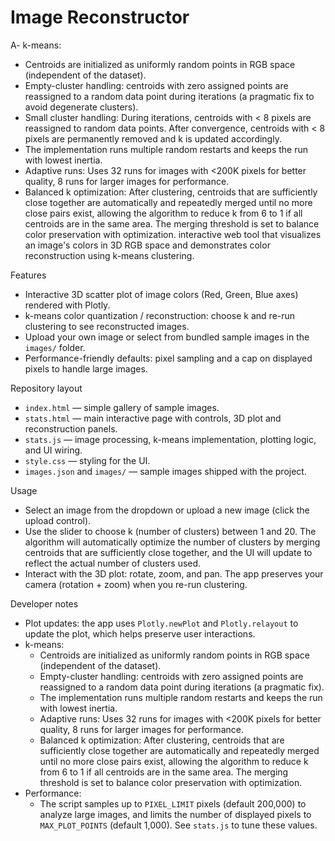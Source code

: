 # Image Reconstructor

A- k-means:
  - Centroids are initialized as uniformly random points in RGB space (independent of the dataset).
  - Empty-cluster handling: centroids with zero assigned points are reassigned to a random data point during iterations (a pragmatic fix to avoid degenerate clusters).
  - Small cluster handling: During iterations, centroids with < 8 pixels are reassigned to random data points. After convergence, centroids with < 8 pixels are permanently removed and k is updated accordingly.
  - The implementation runs multiple random restarts and keeps the run with lowest inertia.
  - Adaptive runs: Uses 32 runs for images with <200K pixels for better quality, 8 runs for larger images for performance.
  - Balanced k optimization: After clustering, centroids that are sufficiently close together are automatically and repeatedly merged until no more close pairs exist, allowing the algorithm to reduce k from 6 to 1 if all centroids are in the same area. The merging threshold is set to balance color preservation with optimization. interactive web tool that visualizes an image's colors in 3D RGB space and demonstrates color reconstruction using k-means clustering.

Features
- Interactive 3D scatter plot of image colors (Red, Green, Blue axes) rendered with Plotly.
- k-means color quantization / reconstruction: choose k and re-run clustering to see reconstructed images.
- Upload your own image or select from bundled sample images in the `images/` folder.
- Performance-friendly defaults: pixel sampling and a cap on displayed pixels to handle large images.

Repository layout
- `index.html` — simple gallery of sample images.
- `stats.html` — main interactive page with controls, 3D plot and reconstruction panels.
- `stats.js` — image processing, k-means implementation, plotting logic, and UI wiring.
- `style.css` — styling for the UI.
- `images.json` and `images/` — sample images shipped with the project.

Usage
- Select an image from the dropdown or upload a new image (click the upload control).
- Use the slider to choose k (number of clusters) between 1 and 20. The algorithm will automatically optimize the number of clusters by merging centroids that are sufficiently close together, and the UI will update to reflect the actual number of clusters used.
- Interact with the 3D plot: rotate, zoom, and pan. The app preserves your camera (rotation + zoom) when you re-run clustering.

Developer notes
- Plot updates: the app uses `Plotly.newPlot` and `Plotly.relayout` to update the plot, which helps preserve user interactions.
- k-means:
  - Centroids are initialized as uniformly random points in RGB space (independent of the dataset).
  - Empty-cluster handling: centroids with zero assigned points are reassigned to a random data point during iterations (a pragmatic fix).
  - The implementation runs multiple random restarts and keeps the run with lowest inertia.
  - Adaptive runs: Uses 32 runs for images with <200K pixels for better quality, 8 runs for larger images for performance.
  - Balanced k optimization: After clustering, centroids that are sufficiently close together are automatically and repeatedly merged until no more close pairs exist, allowing the algorithm to reduce k from 6 to 1 if all centroids are in the same area. The merging threshold is set to balance color preservation with optimization.
- Performance:
  - The script samples up to `PIXEL_LIMIT` pixels (default 200,000) to analyze large images, and limits the number of displayed pixels to `MAX_PLOT_POINTS` (default 1,000). See `stats.js` to tune these values.
